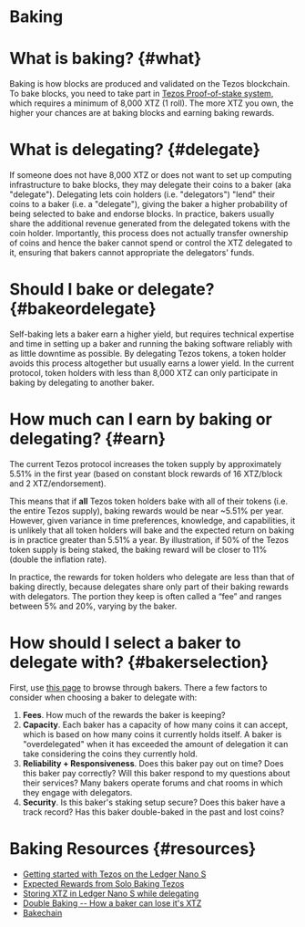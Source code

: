 # Baking

# What is baking? {#what}
Baking is how blocks are produced and validated on the Tezos blockchain. To bake blocks, you need to take part in [Tezos Proof-of-stake system](proofofstake.md#consensus), which requires a minimum of 8,000 XTZ (1 roll). The more XTZ you own, the higher your chances are at baking blocks and earning baking rewards. 

# What is delegating? {#delegate}
If someone does not have 8,000 XTZ or does not want to set up computing infrastructure to bake blocks, they may delegate their coins to a baker (aka "delegate"). Delegating lets coin holders (i.e. "delegators") "lend" their coins to a baker (i.e. a "delegate"), giving the baker a higher probability of being selected to bake and endorse blocks. In practice, bakers usually share the additional revenue generated from the delegated tokens with the coin holder. Importantly, this process does not actually transfer ownership of coins and hence the baker cannot spend or control the XTZ delegated to it, ensuring that bakers cannot appropriate the delegators' funds. 

# Should I bake or delegate? {#bakeordelegate}
Self-baking lets a baker earn a higher yield, but requires technical expertise and time in setting up a baker and running the baking software reliably with as little downtime as possible. By delegating Tezos tokens, a token holder avoids this process altogether but usually earns a lower yield. In the current protocol, token holders with less than 8,000 XTZ can only participate in baking by delegating to another baker.

# How much can I earn by baking or delegating? {#earn}
The current Tezos protocol increases the token supply by approximately 5.51% in the first year (based on constant block rewards of 16 XTZ/block and 2 XTZ/endorsement). 

This means that if **all** Tezos token holders bake with all of their tokens (i.e. the entire Tezos supply), baking rewards would be near ~5.51% per year. However, given variance in time preferences, knowledge, and capabilities, it is unlikely that all token holders will bake and the expected return on baking is in practice greater than 5.51% a year. By illustration, if 50% of the Tezos token supply is being staked, the baking reward will be closer to 11% (double the inflation rate).

In practice, the rewards for token holders who delegate are less than that of baking directly, because delegates share only part of their baking rewards with delegators. The portion they keep is often called a “fee” and ranges between 5% and 20%, varying by the baker. 

# How should I select a baker to delegate with? {#bakerselection}
First, use [this page](https://baking-bad.org/docs/where-to-stake-tezos) to browse through bakers. There a few factors to consider when choosing a baker to delegate with:

1. **Fees**. How much of the rewards the baker is keeping? 
2. **Capacity**. Each baker has a capacity of how many coins it can accept, which is based on how many coins it currently holds itself. A baker is "overdelegated" when it has exceeded the amount of delegation it can take considering the coins they currently hold.  
3. **Reliability + Responsiveness**. Does this baker pay out on time? Does this baker pay correctly? Will this baker respond to my questions about their services? Many bakers operate forums and chat rooms in which they engage with delegators.
4. **Security**. Is this baker's staking setup secure? Does this baker have a track record? Has this baker double-baked in the past and lost coins?

# Baking Resources {#resources}
- [Getting started with Tezos on the Ledger Nano S](https://medium.com/@obsidian.systems/getting-started-with-tezos-on-the-ledger-nano-s-c011517b0f3c)
- [Expected Rewards from Solo Baking Tezos](https://medium.com/cryptium/coquito-tezem-ergo-sum-expected-rewards-from-solo-baking-tezos-fcb4616b97dc)
- [Storing XTZ in Ledger Nano S while delegating](https://medium.com/cryptium/how-to-store-your-tezos-xtz-in-your-ledger-nano-s-and-delegate-with-tezbox-wallet-8fb4ac2d3355)
- [Double Baking -- How a baker can lose it's XTZ](https://medium.com/cryptium/half-baked-is-always-better-than-double-baked-what-is-at-stake-in-the-tezos-protocol-6619ce4a5f87)
- [Bakechain](https://bakechain.github.io/)

